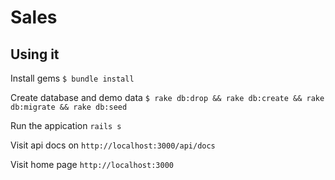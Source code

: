# Sales

## Using it
Install gems
`$ bundle install`

Create database and demo data
`$ rake db:drop && rake db:create && rake db:migrate && rake db:seed`

Run the appication
`rails s`

Visit api docs on
`http://localhost:3000/api/docs`

Visit home page
`http://localhost:3000`
